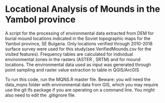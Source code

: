  # Locational Analysis of Mounds in the Yambol province

A script for the processing of environmental data extracted from DEM for burial mound locations indicated in the Soviet topographic maps for the Yambol province, SE Bulgaria. Only locations verified through 2010-2018 surface 
survey were used for this study(see VerifiedMounds.csv for the visited features).
Frequency tables are calculated for individual environmental zones in the rasters (ASTER , SRTM) and for mound locations. 
The environmental data used as input was generated through point sampling and raster value extraction to table in QGIS/ArcGIS 

To run this code, run the MQNS.R master file. 
Beware: you will need the data_mqns folder with environmental data from GIS, which you may require use the git lfs package if you are operating on a command line. You might also need to edit the .gitignore file.
